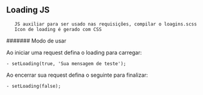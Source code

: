 ## Loading JS

       JS auxiliar para ser usado nas requisições, compilar o loagins.scss
       Icon de loading é gerado com CSS
       
####### Modo de usar

Ao iniciar uma request defina o loading para carregar:

    - setLoading(true, 'Sua mensagem de teste');
    
Ao encerrar sua request defina o seguinte para finalizar:

    - setLoading(false);           
